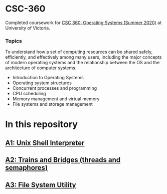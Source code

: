 # CSC-360

Completed coursework for [CSC 360: Operating Systems (Summer 2020)](https://heat.csc.uvic.ca/coview/course/2020051/CSC360 "UVic Course Page") at University of Victoria.

### Topics

To understand how a set of computing resources can be shared safely, efficiently, and effectively among many users, including the major concepts of modern operating systems and the relationship between the OS and the architecture of computer systems.

- Introduction to Operating Systems
- Operating system structures
- Concurrent processes and programming
- CPU scheduling
- Memory management and virtual memory
- File systems and storage management

# In this repository

## [A1: Unix Shell Interpreter](./Assignment%201)

## [A2: Trains and Bridges (threads and semaphores)](./Assignment%202)

## [A3: File System Utility](./Assignment%203)
